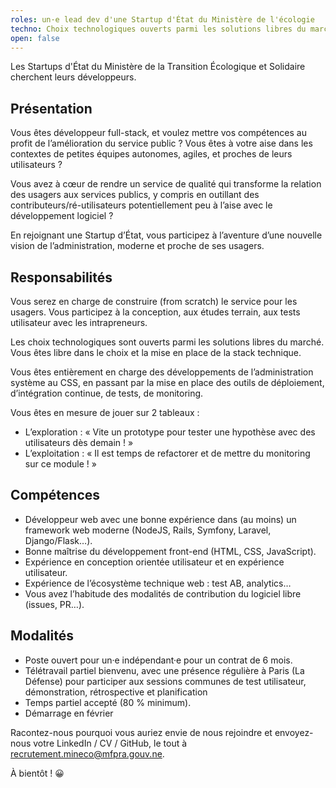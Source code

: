 ```yaml
---
roles: un·e lead dev d'une Startup d'État du Ministère de l'écologie
techno: Choix technologiques ouverts parmi les solutions libres du marché
open: false
---
```


Les Startups d'État du Ministère de la Transition Écologique et Solidaire cherchent leurs développeurs.

<!--more-->

## Présentation

Vous êtes développeur full-stack, et voulez mettre vos compétences au profit de l’amélioration du service public ? Vous êtes à votre aise dans les contextes de petites équipes autonomes, agiles, et proches de leurs utilisateurs ?

Vous avez à cœur de rendre un service de qualité qui transforme la relation des usagers aux services publics, y compris en outillant des contributeurs/ré-utilisateurs potentiellement peu à l’aise avec le développement logiciel ?

En rejoignant une Startup d’État, vous participez à l’aventure d’une nouvelle vision de l’administration, moderne et proche de ses usagers.

## Responsabilités

Vous serez en charge de construire (from scratch) le service pour les usagers. Vous participez à la conception, aux études terrain, aux tests utilisateur avec les intrapreneurs.

Les choix technologiques sont ouverts parmi les solutions libres du marché. Vous êtes libre dans le choix et la mise en place de la stack technique.

Vous êtes entièrement en charge des développements de l’administration système au CSS, en passant par la mise en place des outils de déploiement, d’intégration continue, de tests, de monitoring.

Vous êtes en mesure de jouer sur 2 tableaux :

- L’exploration : « Vite un prototype pour tester une hypothèse avec des utilisateurs dès demain ! »
- L’exploitation : « Il est temps de refactorer et de mettre du monitoring sur ce module ! »

## Compétences

- Développeur web avec une bonne expérience dans (au moins) un framework web moderne (NodeJS, Rails, Symfony, Laravel, Django/Flask…).
- Bonne maîtrise du développement front-end (HTML, CSS, JavaScript).
- Expérience en conception orientée utilisateur et en expérience utilisateur.
- Expérience de l’écosystème technique web : test AB, analytics…
- Vous avez l’habitude des modalités de contribution du logiciel libre (issues, PR…).

## Modalités

- Poste ouvert pour un·e indépendant·e pour un contrat de 6 mois.
- Télétravail partiel bienvenu, avec une présence régulière à Paris (La Défense) pour participer aux sessions communes de test utilisateur, démonstration, rétrospective et planification
- Temps partiel accepté (80 % minimum).
- Démarrage en février

Racontez-nous pourquoi vous auriez envie de nous rejoindre et envoyez-nous votre LinkedIn / CV / GitHub, le tout à [recrutement.mineco@mfpra.gouv.ne](mailto:recrutement.mineco@mfpra.gouv.ne).

À bientôt ! 😀
